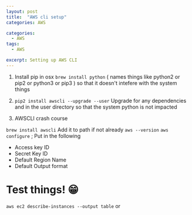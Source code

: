 ```yaml
---
layout: post
title:  "AWS cli setup"
categories: AWS

categories:
  - AWS
tags:
  - AWS

excerpt: Setting up AWS CLI
---
```



1. Install pip in osx
`brew install python` ( names things like python2 or pip2 or python3 or pip3 ) so that it doesn't intefere with the system things

2. `pip2 install awscli --upgrade --user`
Upgrade for any dependencies and in the user directory so that the system python is not impacted

3. AWSCLI crash course

`brew install awscli`
Add it to path if not already
`aws --version`
`aws configure` ; Put in the following 
- Access key ID
- Secret Key ID
- Default Region Name
- Default Output format

# Test things! :grin:
`aws ec2 describe-instances --output table` or 
